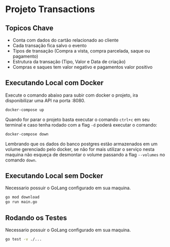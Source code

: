# Projeto Transactions

## Topicos Chave

- Conta com dados do cartão relacionado ao cliente
- Cada transação fica salvo o evento
- Tipos de transação (Compra a vista, compra parcelada, saque ou pagamento)
- Estrutura da transação (Tipo, Valor e Data de criação)
- Compras e saques tem valor negativo e pagamentos valor positivo

## Executando Local com Docker

Execute o comando abaixo para subir com docker o projeto, ira disponibilizar uma API na porta :8080.

```sh
docker-compose up
```

Quando for parar o projeto basta executar o comando `ctrl+c` em seu terminal e caso tenha rodado com a flag `-d` poderá executar o comando:

```sh
docker-compose down
```

Lembrando que os dados do banco postgres estão armazenados em um volume gerenciado pelo docker, se não for mais utilizar o serviço nesta maquina não esqueça de desmontar o volume passando a flag `--volumes` no comando `down`.

## Executando Local sem Docker

Necessario possuir o GoLang configurado em sua maquina.

```sh
go mod download
go run main.go
```

## Rodando os Testes

Necessario possuir o GoLang configurado em sua maquina.

```sh
go test -v ./...
```
